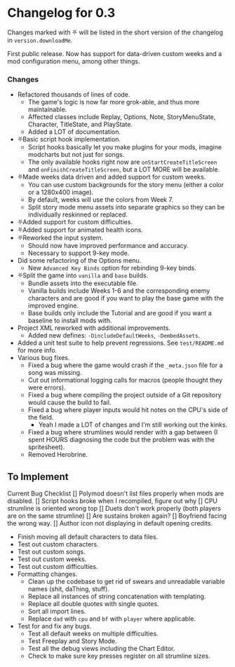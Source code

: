 # Changelog for 0.3

Changes marked with ⛧ will be listed in the short version of the changelog in `version.downloadMe`.

First public release. Now has support for data-driven custom weeks and a mod configuration menu, among other things.

### Changes
- Refactored thousands of lines of code.
  - The game's logic is now far more grok-able, and thus more maintainable.
  - Affected classes include Replay, Options, Note, StoryMenuState, Character, TitleState, and PlayState.
  - Added a LOT of documentation.
- ⛧Basic script hook implementation.
  - Script hooks basically let you make plugins for your mods, imagine modcharts but not just for songs.
  - The only available hooks right now are `onStartCreateTitleScreen` and `onFinishCreateTitleScreen`, but a LOT MORE will be available.
- ⛧Made weeks data driven and added support for custom weeks.
  - You can use custom backgrounds for the story menu (either a color or a 1280x400 image).
  - By default, weeks will use the colors from Week 7.
  - Split story mode menu assets into separate graphics so they can be individually reskinned or replaced.
- ⛧Added support for custom difficulties.
- ⛧Added support for animated health icons.
- ⛧Reworked the input system.
  - Should now have improved performance and accuracy.
  - Necessary to support 9-key mode.
- Did some refactoring of the Options menu.
  - New `Advanced Key Binds` option for rebinding 9-key binds.
- ⛧Split the game into `vanilla` and `base` builds.
  - Bundle assets into the executable file.
  - Vanilla builds include Weeks 1-6 and the corresponding enemy characters and are good if you want to play the base game with the improved engine.
  - Base builds only include the Tutorial and are good if you want a baseline to install mods with.
- Project XML reworked with additional improvements.
  - Added new defines: `-DincludeDefaultWeeks`, `-DembedAssets`.
- Added a unit test suite to help prevent regressions. See `test/README.md` for more info.
- Various bug fixes.
  - Fixed a bug where the game would crash if the `_meta.json` file for a song was missing.
  - Cut out informational logging calls for macros (people thought they were errors).
  - Fixed a bug where compiling the project outside of a Git repository would cause the build to fail.
  - Fixed a bug where player inputs would hit notes on the CPU's side of the field.
    - Yeah I made a LOT of changes and I'm still working out the kinks.
  - Fixed a bug where strumlines would render with a gap between (I spent HOURS diagnosing the code but the problem was with the spritesheet).
  - Removed Herobrine.


## To Implement
Current Bug Checklist
[] Polymod doesn't list files properly when mods are disabled.
[] Script hooks broke when I recompiled, figure out why
[] CPU strumline is oriented wrong top 
[] Duets don't work properly (both players are on the same strumline)
[] Are sustains broken again?
[] Boyfriend facing the wrong way.
[] Author icon not displaying in default opening credits.

- Finish moving all default characters to data files.
- Test out custom characters.
- Test out custom songs.
- Test out custom weeks.
- Test out custom difficulties.
- Formatting changes.
  - Clean up the codebase to get rid of swears and unreadable variable names (shit, daThing, stuff).
  - Replace all instances of string concatenation with templating.
  - Replace all double quotes with single quotes.
  - Sort all import lines.
  - Replace `dad` with `cpu` and `bf` with `player` where applicable.
- Test for and fix any bugs.
  - Test all default weeks on multiple difficulties.
  - Test Freeplay and Story Mode.
  - Test all the debug views including the Chart Editor.
  - Check to make sure key presses register on all strumline sizes.
